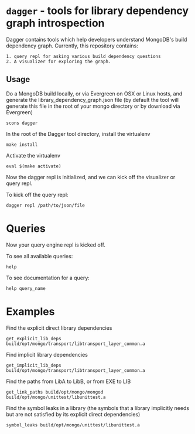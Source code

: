 # `dagger` - tools for library dependency graph introspection
Dagger contains tools which help developers understand MongoDB's build dependency graph. Currently, this repository contains:

    1. query repl for asking various build dependency questions
    2. A visualizer for exploring the graph.

## Usage
Do a MongoDB build locally, or via Evergreen on OSX or Linux hosts, and generate the library_dependency_graph.json file (by default the tool will generate this file in the root of your mongo directory or by download via Evergreen)

```
scons dagger
```

In the root of the Dagger tool directory, install the virtualenv

```
make install
```

Activate the virtualenv

```
eval $(make activate)
```

Now the dagger repl is initialized, and we can kick off the visualizer or query repl.

To kick off the query repl: 

```
dagger repl /path/to/json/file 
```

# Queries

Now your query engine repl is kicked off. 

To see all available queries:
```
help
```

To see documentation for a query:
```
help query_name
```


# Examples
Find the explicit direct library dependencies
```
get_explicit_lib_deps build/opt/mongo/transport/libtransport_layer_common.a 
```

Find implicit library dependencies 
```
get_implicit_lib_deps build/opt/mongo/transport/libtransport_layer_common.a 
```

Find the paths from LibA to LibB, or from EXE to LIB

```
get_link_paths build/opt/mongo/mongod build/opt/mongo/unittest/libunittest.a
```
Find the symbol leaks in a library (the symbols that a library implicitly needs but are not satisfied by its explicit direct dependencies)
```
symbol_leaks build/opt/mongo/unittest/libunittest.a
```
